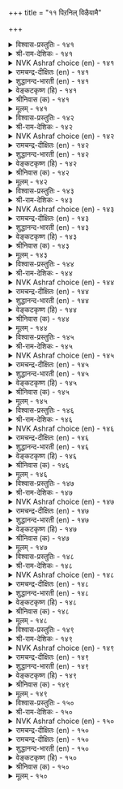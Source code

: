 +++
title = "११ पिऱनिल् विऴैयामै"

+++


<details><summary>विश्वास-प्रस्तुतिः - १४१</summary>

पिऱन्बॊरुळाळ् पॆट्टॊऴुगुम् पेदैमै ञालत्तु  
अऱम्बॊरुळ् कण्डार्गण् इल्।      १४१
</details>

<details><summary>श्री-राम-देशिकः - १४१</summary>

परपत्नीसङ्गमेच्छादोषस्तेषु न विद्यते ।  
धर्मार्थशास्त्र तत्त्वज्ञा ये भवन्ति महीतले ॥ १४१॥
</details>

<details><summary>NVK Ashraf choice (en) - १४१</summary>

०१४१
Those who realize the benefit of virtue
Don't commit the folly of desiring another's wife.
(J. Narayanaswamy), (N.V.K. Ashraf)
</details>

<details><summary>रामचन्द्र-दीक्षितः (en) - १४१</summary>

141\. piṟaṉ poruḷāḷ-peṭṭu oḻukum pētaimai ñālattu  
aṟam, poruḷ, kaṇṭārkaṇ il.

141\. The folly of intriguing with another’s wife is not found in one versed in the laws of truth and wealth.  
</details>

<details><summary>शुद्धानन्द-भारती (en) - १४१</summary>

1\. பிறன்பொருளாள் பெட்டொழுகும் பேதைமை ஞாலத்து  
அறம்பொருள் கண்டார்கண் இல்  
Who know the wealth and virtue's way  
After other's wife do not stray.         141  
</details>

<details><summary>वेङ्कटकृष्ण (हि) - १४१</summary>

141
परपत्नी-रति-मूढ़ता, है नहिं उनमें जान ।  
धर्म-अर्थ के शास्त्र का, जिनको तत्वज्ञान ॥
</details>

<details><summary>श्रीनिवास (क) - १४१</summary>

141. परन ऒडवॆयागिरुव हॆण्डतियन्नु अपेक्षिसिवुदु तिळिगेडितन; धर्म अर्थगळन्नु बल्लवरल्लि ई गुणविल्ल

</details>

<details><summary>मूलम् - १४१</summary>

पिऱन्बॊरुळाळ् पॆट्टॊऴुगुम् पेदैमै ञालत्तु  
अऱम्बॊरुळ् कण्डार्गण् इल्।      १४१
</details>

<details><summary>विश्वास-प्रस्तुतिः - १४२</summary>

अऱन्गडै निण्ड्रारुळ् ऎल्लाम् पिऱन्गडै  
निण्ड्रारिन् पेदैयार् इल्।      १४२
</details>

<details><summary>श्री-राम-देशिकः - १४२</summary>

परपत्नीलम्पटनां मध्ये मृढतमो हि सः ।  
परदार गृहद्वारे कामार्तो यः प्रतीक्षते ॥ १४२॥
</details>

<details><summary>NVK Ashraf choice (en) - १४२</summary>

०१४२
No sinner so foolish as he who lurks
At the door of another's wife.
(P.S. Sundaram)
</details>

<details><summary>रामचन्द्र-दीक्षितः (en) - १४२</summary>

142\. aṟaṉkaṭai niṉṟāruḷ ellām, piṟaṉkaṭai  
niṉṟāriṉ, pētaiyār il.

142\. Among those who walk in the ways of sin, the most foolish are those who stand at the entrance of another’s (house).  
</details>

<details><summary>शुद्धानन्द-भारती (en) - १४२</summary>

2\. அறன்கடை நின்றாருள் எல்லாம் பிறன்கடை  
நின்றாரின் பேதையார் இல்  
He is the worst law breaking boor  
Who haunts around his neighbour's door.         142  
</details>

<details><summary>वेङ्कटकृष्ण (हि) - १४२</summary>

142
धर्म-भ्रष्टों में नही, ऐसा कोई मूढ़ ।  
जैसा अन्यद्वार पर, खड़ा रहा जो मूढ़ ॥
</details>

<details><summary>श्रीनिवास (क) - १४२</summary>

142. धर्मवन्नु मीरि निन्तवरल्लि, परन हॆण्डतियन्नु बयसि बेरॊब्बन मनॆ बागिलल्लि निन्तवनष्टु मूर्ख बेरॆ इल्ल.

</details>

<details><summary>मूलम् - १४२</summary>

अऱन्गडै निण्ड्रारुळ् ऎल्लाम् पिऱन्गडै  
निण्ड्रारिन् पेदैयार् इल्।      १४२
</details>

<details><summary>विश्वास-प्रस्तुतिः - १४३</summary>

विळिन्दा஡஢न् वेऱल्लर् मण्ड्र तॆळिन्दारिल्  
तीमै पुरिन्दु ऒऴुगु वार्।      १४३
</details>

<details><summary>श्री-राम-देशिकः - १४३</summary>

जीवन्नपि मृतप्रायः स तु संशय मन्तरा ।  
विश्वस्तसुहृदः पत्नीं यो भोक्तुमभिवाञ्छति ॥ १४३॥
</details>

<details><summary>NVK Ashraf choice (en) - १४३</summary>

०१४३
No different from the dead are those
Who wickedly desire the wife of a friend.
(Satguru Subramuniyaswami)
</details>

<details><summary>रामचन्द्र-दीक्षितः (en) - १४३</summary>

143\. viḷintāriṉ vēṟu allar maṉṟa-teḷintār il  
tīmai purintu oḻukuvār.

143\. They are as good as dead who misbehave towards the wives of their confiding friends.  
</details>

<details><summary>शुद्धानन्द-भारती (en) - १४३</summary>

3\. விளிந்தாரின் வேறல்லர் மன்ற தெளிந்தாரில்  
தீமை புரிந்துஒழுகு வார்  
The vile are dead who evil aim  
And put faithful friends' wives to shame.         143  
</details>

<details><summary>वेङ्कटकृष्ण (हि) - १४३</summary>

143
दृढ़ विश्वासी मित्र की, स्त्री से पापाचार ।  
जो करता वो मृतक से, भिन्न नहीं है, यार ॥
</details>

<details><summary>श्रीनिवास (क) - १४३</summary>

143. नम्बिदवर मडदियल्लि केळॆणिसि नडदुकॊळ्ळुववरु, निश्चयवागि ऒदुक्किद्दू सत्तवर हागॆ.

</details>

<details><summary>मूलम् - १४३</summary>

विळिन्दा஡஢न् वेऱल्लर् मण्ड्र तॆळिन्दारिल्  
तीमै पुरिन्दु ऒऴुगु वार्।      १४३
</details>

<details><summary>विश्वास-प्रस्तुतिः - १४४</summary>

ऎनैत्तुणैयर् आयिनुम् ऎन्नाम् तिनैत्तुणैयुम्  
तेरान् पिऱनिल् पुगल्।      १४४
</details>

<details><summary>श्री-राम-देशिकः - १४४</summary>

पापं किञ्चिदनालोच्य परनारीरतात्मनः ।  
किमन्यै र्विभवैः पूणैंः स दुःखान्न विमुच्यते ॥ १४४॥
</details>

<details><summary>NVK Ashraf choice (en) - १४४</summary>

०१४४
What does greatness avail if one without even least guilt
Goes into another's home? *
(W.H. Drew and J. Lazarus), (P.S. Sundaram)
</details>

<details><summary>रामचन्द्र-दीक्षितः (en) - १४४</summary>

144\. eṉait tuṇaiyar āyiṉum eṉṉām-tiṉait tuṇaiyum  
tērāṉ, piṟaṉ il pukala?.

144\. What avails one’s greatness if one desecrates the sanctity of the house of another reckless of the consequences.  
</details>

<details><summary>शुद्धानन्द-भारती (en) - १४४</summary>

4\. எனைத்துணையர் ஆயினும் என்னாம் தினைத்துணையும்  
தேரான் பிறனில் புகல்  
Their boasted greatness means nothing  
When to another's wife they cling.         144  
</details>

<details><summary>वेङ्कटकृष्ण (हि) - १४४</summary>

144
क्या होगा उसको अहो, रखते विभव अनेक ।  
यदि रति हो पर-दार में, तनिक न बुद्धि विवेक ॥
</details>

<details><summary>श्रीनिवास (क) - १४४</summary>

144. स्वल्पवू विवेचिसदॆ परर हॆण्डतियन्नु सेरुववरु ऎष्टु दॊड्डवरादरेनु

</details>

<details><summary>मूलम् - १४४</summary>

ऎनैत्तुणैयर् आयिनुम् ऎन्नाम् तिनैत्तुणैयुम्  
तेरान् पिऱनिल् पुगल्।      १४४
</details>

<details><summary>विश्वास-प्रस्तुतिः - १४५</summary>

ऎळिदॆन इल्लिऱप्पान् ऎय्दुमॆञ् ञाण्ड्रुम्  
विळियादु निऱ्कुम् पऴि।      १४५
</details>

<details><summary>श्री-राम-देशिकः - १४५</summary>

सर्वसाधारणं मत्वा सङ्गतः परवल्लभाम् ।  
अपवादं स्थिरं धत्ते गर्हितं तत्कुलं भवेत् ॥ १४५॥
</details>

<details><summary>NVK Ashraf choice (en) - १४५</summary>

०१४५
Erring with another's wife may seem easy,
But disgrace will be irredeemable for all time.*
(C. Rajagopalachari)
</details>

<details><summary>रामचन्द्र-दीक्षितः (en) - १४५</summary>

145\. 'eḷitu' eṉa il iṟappāṉ eytum-eñ ñāṉṟum  
viḷiyātu niṟkum paḻi.

145\. He who invades (easily) the house of another thinking it a mere trifie will incur eternal infamy.  
</details>

<details><summary>शुद्धानन्द-भारती (en) - १४५</summary>

5\. எளிதுஎன இல்லிறப்பான் எய்துமெஞ் ஞான்றும்  
விளியாது நிற்கும் பழி  
Who trifles with another's wife  
His guilty stain will last for life.         145  
</details>

<details><summary>वेङ्कटकृष्ण (हि) - १४५</summary>

145
पर-पत्नी-रत जो हुआ, सुलभ समझ निश्शंक ।  
लगे रहे चिर काल तक, उसपर अमिट कलंक ॥
</details>

<details><summary>श्रीनिवास (क) - १४५</summary>

145. सुलभवागि सिक्किदळॆन्दु परसतियन्नु कूडुववनु, यावागलू अळियदॆ उळिव निन्दॆगॆ गुरियागुत्तानॆ.

</details>

<details><summary>मूलम् - १४५</summary>

ऎळिदॆन इल्लिऱप्पान् ऎय्दुमॆञ् ञाण्ड्रुम्  
विळियादु निऱ्कुम् पऴि।      १४५
</details>

<details><summary>विश्वास-प्रस्तुतिः - १४६</summary>

पगैबावम् अच्चम् पऴियॆन नान्गुम्  
इगवावाम् इल्लिऱप्पान् कण्।      १४६
</details>

<details><summary>श्री-राम-देशिकः - १४६</summary>

अपवादो भयं पापं द्वेषश्चेति चतुर्विधाः ।  
दोषा नैनं विमुञ्चन्ति योऽन्यभार्यां निषेवते ॥ १४६॥
</details>

<details><summary>NVK Ashraf choice (en) - १४६</summary>

०१४६
The adulterer has no respite from these four:
Hatred, sin, fear and disgrace. *
(V.V.S. Aiyar)
</details>

<details><summary>रामचन्द्र-दीक्षितः (en) - १४६</summary>

146\. pakai, pāvam, accam, paḻi eṉa nāṉkum  
ikavā ām-il iṟappāṉkaṇ.

146\. Four evils, enmity, sin, fear and disgrace dog one who covets another’s wife.  
</details>

<details><summary>शुद्धानन्द-भारती (en) - १४६</summary>

6\. பகைபாவம் அச்சம் பழியென நான்கும்  
இகவாவாம் இல்லிறப்பான் கண்  
Hatred, sin, fear, and shame-these four  
Stain adulterers ever more.         146  
</details>

<details><summary>वेङ्कटकृष्ण (हि) - १४६</summary>

146
पाप, शत्रुता, और भय, निन्दा मिल कर चार ।  
ये उसको छोड़ें नहीं, जो करता व्यभिचार ॥
</details>

<details><summary>श्रीनिवास (क) - १४६</summary>

146. हगॆ, पाप, भीति, निन्दॆ ऎम्ब नाल्कू परसतियन्नु कूडुववनन्नु बिट्टु होगुवुदिल्ल.

</details>

<details><summary>मूलम् - १४६</summary>

पगैबावम् अच्चम् पऴियॆन नान्गुम्  
इगवावाम् इल्लिऱप्पान् कण्।      १४६
</details>

<details><summary>विश्वास-प्रस्तुतिः - १४७</summary>

अऱनियलान् इल्वाऴ्वान् ऎन्बान् पिऱनियलाळ्  
पॆण्मै नयवा तवन्।      १४७
</details>

<details><summary>श्री-राम-देशिकः - १४७</summary>

धर्म मार्गेण गार्हस्थ्यसेवनेनेह जीवतः ।  
अन्यदीयेषु दारेषु मतिरेव न जायते ॥ १४७॥
</details>

<details><summary>NVK Ashraf choice (en) - १४७</summary>

०१४७
He is a virtuous householder
Who does not covet another's wife. *
(P.S. Sundaram)
</details>

<details><summary>रामचन्द्र-दीक्षितः (en) - १४७</summary>

147\. aṟaṉ iyalāṉ ilvāḻvāṉ eṉpāṉ-piṟaṉ iyalāḷ  
peṇmai nayavātavaṉ.

147\. He is a true householder who does not love another man’s wife.  
</details>

<details><summary>शुद्धानन्द-भारती (en) - १४७</summary>

7\. அறனியலான் இல்வாழ்வான் என்பான் பிறனியலான்  
பெண்மை நயவா தவன்  
He is the righteous householder  
His neighbour's wife who covets never.         147  
</details>

<details><summary>वेङ्कटकृष्ण (हि) - १४७</summary>

147
जो गृहस्थ पर-दार पर, होवे नहिं आसक्त ।  
माना जाता है वही, धर्म-कर्म अनुरक्त ॥
</details>

<details><summary>श्रीनिवास (क) - १४७</summary>

147. धर्ममार्गदल्लि नडॆव गृहस्थनॆन्दरॆ, परस्त्रीय अङ्गलावण्यवन्नु बयसदिरुववने

</details>

<details><summary>मूलम् - १४७</summary>

अऱनियलान् इल्वाऴ्वान् ऎन्बान् पिऱनियलाळ्  
पॆण्मै नयवा तवन्।      १४७
</details>

<details><summary>विश्वास-प्रस्तुतिः - १४८</summary>

पिऱन्मनै नोक्काद पेराण्मै साण्ड्रोर्क्कु  
अऱनॊण्ड्रो आण्ड्र वॊऴुक्कु।      १४८
</details>

<details><summary>श्री-राम-देशिकः - १४८</summary>

परस्त्रीदर्शने चित्तदाढर्थे यद्रू विद्यते सताम् ।  
नेदं तेषां धर्ममात्रं पूर्णाचारोऽपि स स्मृतः ॥ १४८॥
</details>

<details><summary>NVK Ashraf choice (en) - १४८</summary>

०१४८
The manliness that scorns adultery
Is both virtue and propriety for the great. *
(P.S. Sundaram)
</details>

<details><summary>रामचन्द्र-दीक्षितः (en) - १४८</summary>

148\. piṟaṉ maṉai nōkkāta pēr āṇmai, cāṉṟōrkku  
aṟaṉ oṉṟō?āṉṟa oḻukku.

148\. The heroic manhood that does not lust after another’s wife is to the wise not mere virtue but the very law of their being.  
</details>

<details><summary>शुद्धानन्द-भारती (en) - १४८</summary>

8\. பிறன்மனை நோக்காத பேராண்மை சான்றோர்க்கு  
அறனொன்றோ ஆன்ற ஒழுக்கு  
They lead a high-souled manly life  
The pure who eye not another's wife.         148  
</details>

<details><summary>वेङ्कटकृष्ण (हि) - १४८</summary>

148
पर-नारी नहिं ताकना, है धीरता महान ।  
धर्म मात्र नहिं संत का, सदाचरण भी जान ॥
</details>

<details><summary>श्रीनिवास (क) - १४८</summary>

148. परर हॆण्डतियन्नु नोडद हिरिय कॆच्चु, नम्पन्नरिगॆ धर्ममात्रवल्लदॆ परिपूर्ण नडतॆयू आगुत्तदॆ

</details>

<details><summary>मूलम् - १४८</summary>

पिऱन्मनै नोक्काद पेराण्मै साण्ड्रोर्क्कु  
अऱनॊण्ड्रो आण्ड्र वॊऴुक्कु।      १४८
</details>

<details><summary>विश्वास-प्रस्तुतिः - १४९</summary>

नलक्कुरियार् यारॆनिन् नामनीर् वैप्पिन्  
पिऱर्क्कुरियाळ् तोळ्दोया तार्।      १४९
</details>

<details><summary>श्री-राम-देशिकः - १४९</summary>

घोराम्मोधि वृतेऽप्यस्मिन् लोके ते श्नुवते सुखम् ।  
पराङ्गनापरिष्वङ्गं कामार्ता ये न कुर्वते ॥ १४९॥
</details>

<details><summary>NVK Ashraf choice (en) - १४९</summary>

०१४९
Who deserves all the good in this world?
He who clasps not the arms of another's wife! *
(V.V.S. Aiyar), ( Shuddhananda Bharatiar)
</details>

<details><summary>रामचन्द्र-दीक्षितः (en) - १४९</summary>

149\. 'nalakku uriyār yār?' eṉiṉ, nāma nīr vaippil  
piṟaṟku uriyāḷ tōḷ tōyātār.

149\. Verily he is a gentleman on this sea-girt earth who is free from the sin of adultery.  
</details>

<details><summary>शुद्धानन्द-भारती (en) - १४९</summary>

9\. நலக்குரியார் யாரெனின் நாமநீர் வைப்பின்  
பிறற்குஉரியாள் தோள்தோயா தார்  
Good in storm bound earth is with those  
Who clasp not arms of another's spouse.         149  
</details>

<details><summary>वेङ्कटकृष्ण (हि) - १४९</summary>

149
सागर-बलयित भूमि पर, कौन भोग्य के योग्य ।  
आलिंगन पर- नारि को, जो न करे वह योग्य ॥
</details>

<details><summary>श्रीनिवास (क) - १४९</summary>

149. भीकर कडलु आदरिसिद ई लोकदल्लि कीर्तिशालिगळु यारॆन्दरॆ, परर हक्किन हॆण्डतिय तोळ्तॆक्कॆयल्लि सेरदवरु

</details>

<details><summary>मूलम् - १४९</summary>

नलक्कुरियार् यारॆनिन् नामनीर् वैप्पिन्  
पिऱर्क्कुरियाळ् तोळ्दोया तार्।      १४९
</details>

<details><summary>विश्वास-प्रस्तुतिः - १५०</summary>

अऱन्वरैयान् अल्ल सॆयिनुम् पिऱन्वरैयाळ्  
पॆण्मै नयवामै नण्ड्रु।      १५०
</details>

<details><summary>श्री-राम-देशिकः - १५०</summary>

त्यक्त्वा धर्म मधर्मणां कर्ता चापि विशेषतः ।  
श्लाघ्य एव भवेदत्र परस्त्रीविमुखो यदि ॥ १५०॥
</details>

<details><summary>NVK Ashraf choice (en) - १५०</summary>

०१५०
You may trespass the bounds of other virtues,
But not the bounds of another's wife.
(N.V.K. Ashraf)
</details>

<details><summary>रामचन्द्र-दीक्षितः (en) - १५०</summary>

150\. aṟaṉ varaiyāṉ, alla ceyiṉum, piṟaṉ varaiyāḷ  
peṇmai nayavāmai naṉṟu.

150\. One may be guilty of any other sins; let one be free from adultery.
</details>

<details><summary>रामचन्द्र-दीक्षितः (en) - १५०</summary>

150\. aṟaṉ varaiyāṉ, alla ceyiṉum, piṟaṉ varaiyāḷ  
peṇmai nayavāmai naṉṟu.

150\. One may be guilty of any other sins; let one be free from adultery.

</details>

<details><summary>शुद्धानन्द-भारती (en) - १५०</summary>

10\. அறன்வரையான் அல்ல செயினும் பிறன்வரையாள்  
பெண்மை நயவாமை நன்று.  
Sinners breaking virtue's behest  
Lust not for another's wife at least.         150  
</details>

<details><summary>वेङ्कटकृष्ण (हि) - १५०</summary>

150
पाप- कर्म चाहे करें, धर्म मार्ग को छोड़ ।  
पर-गृहिणी की विरति हो, तो वह गुण बेजोड़ ॥
</details>

<details><summary>श्रीनिवास (क) - १५०</summary>

150. धर्मद ऎल्लॆयन्नु मीरि अल्लद्दन्नु माडिदरू परस्त्रीय अङ्गलावण्यवन्नु बयसदिरुवुदु ऒळ्ळॆयदु.
</details>

<details><summary>मूलम् - १५०</summary>

अऱन्वरैयान् अल्ल सॆयिनुम् पिऱन्वरैयाळ्  
पॆण्मै नयवामै नण्ड्रु।      १५०
</details>
